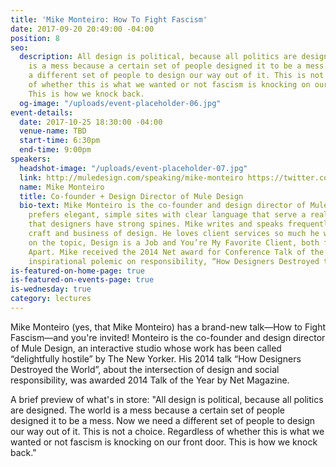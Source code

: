 ```yaml
---
title: 'Mike Monteiro: How To Fight Fascism'
date: 2017-09-20 20:49:00 -04:00
position: 8
seo:
  description: All design is political, because all politics are designed. The world
    is a mess because a certain set of people designed it to be a mess. Now we need
    a different set of people to design our way out of it. This is not a choice. Regardless
    of whether this is what we wanted or not fascism is knocking on our front door.
    This is how we knock back.
  og-image: "/uploads/event-placeholder-06.jpg"
event-details:
  date: 2017-10-25 18:30:00 -04:00
  venue-name: TBD
  start-time: 6:30pm
  end-time: 9:00pm
speakers:
  headshot-image: "/uploads/event-placeholder-07.jpg"
  link: http://muledesign.com/speaking/mike-monteiro https://twitter.com/monteiro
  name: Mike Monteiro
  title: Co-founder + Design Director of Mule Design
  bio-text: Mike Monteiro is the co-founder and design director of Mule Design. He
    prefers elegant, simple sites with clear language that serve a real need. He prefers
    that designers have strong spines. Mike writes and speaks frequently about the
    craft and business of design. He loves client services so much he wrote two books
    on the topic, Design is a Job and You’re My Favorite Client, both from A Book
    Apart. Mike received the 2014 Net award for Conference Talk of the Year for his
    inspirational polemic on responsibility, “How Designers Destroyed the World.”
is-featured-on-home-page: true
is-featured-on-events-page: true
is-wednesday: true
category: lectures
---
```


Mike Monteiro (yes, that Mike Monteiro) has a brand-new talk—How to Fight Fascism—and you're invited! Monteiro is the co-founder and design director of Mule Design, an interactive studio whose work has been called “delightfully hostile” by The New Yorker. His 2014 talk “How Designers Destroyed the World”, about the intersection of design and social responsibility, was awarded 2014 Talk of the Year by Net Magazine.

A brief preview of what's in store:
"All design is political, because all politics are designed. The world is a mess because a certain set of people designed it to be a mess. Now we need a different set of people to design our way out of it. This is not a choice. Regardless of whether this is what we wanted or not fascism is knocking on our front door. This is how we knock back."